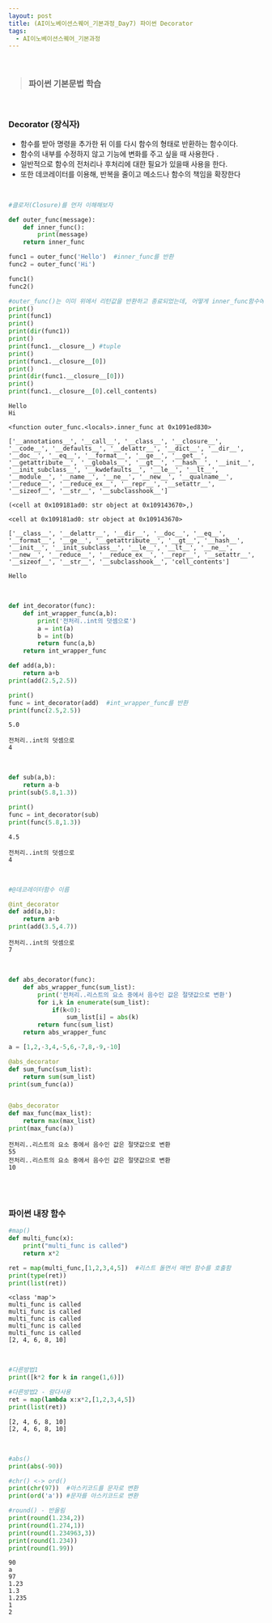 ```yaml
---
layout: post
title: (AI이노베이션스퀘어_기본과정_Day7) 파이썬 Decorator
tags:
  - AI이노베이션스퀘어_기본과정
---
```


<br>

> ### 파이썬 기본문법 학습 

<br>

### Decorator (장식자)

- 함수를 받아 명령을 추가한 뒤 이를 다시 함수의 형태로 반환하는 함수이다.
- 함수의 내부를 수정하지 않고 기능에 변화를 주고 싶을 때 사용한다 .
- 일반적으로 함수의 전처리나 후처리에 대한 필요가 있을때 사용을 한다.
- 또한 데코레이터를 이용해, 반복을 줄이고 메소드나 함수의 책임을 확장한다

<br>


```python
#클로저(Closure)를 먼저 이해해보자

def outer_func(message):
    def inner_func():
        print(message)
    return inner_func

func1 = outer_func('Hello')  #inner_func를 반환
func2 = outer_func('Hi')

func1()  
func2()

#outer_func()는 이미 위에서 리턴값을 반환하고 종료되었는데, 어떻게 inner_func함수에서 outer_func함수의 매개변수인 message를 참조했을까 
print()
print(func1) 
print()
print(dir(func1))
print()
print(func1.__closure__) #tuple
print()
print(func1.__closure__[0])
print()
print(dir(func1.__closure__[0]))
print()
print(func1.__closure__[0].cell_contents)
```

    Hello
    Hi
    
    <function outer_func.<locals>.inner_func at 0x1091ed830>
    
    ['__annotations__', '__call__', '__class__', '__closure__', '__code__', '__defaults__', '__delattr__', '__dict__', '__dir__', '__doc__', '__eq__', '__format__', '__ge__', '__get__', '__getattribute__', '__globals__', '__gt__', '__hash__', '__init__', '__init_subclass__', '__kwdefaults__', '__le__', '__lt__', '__module__', '__name__', '__ne__', '__new__', '__qualname__', '__reduce__', '__reduce_ex__', '__repr__', '__setattr__', '__sizeof__', '__str__', '__subclasshook__']
    
    (<cell at 0x109181ad0: str object at 0x109143670>,)
    
    <cell at 0x109181ad0: str object at 0x109143670>
    
    ['__class__', '__delattr__', '__dir__', '__doc__', '__eq__', '__format__', '__ge__', '__getattribute__', '__gt__', '__hash__', '__init__', '__init_subclass__', '__le__', '__lt__', '__ne__', '__new__', '__reduce__', '__reduce_ex__', '__repr__', '__setattr__', '__sizeof__', '__str__', '__subclasshook__', 'cell_contents']
    
    Hello

<br>

```python
def int_decorator(func):
    def int_wrapper_func(a,b):
        print('전처리..int의 덧셈으로')
        a = int(a)
        b = int(b)
        return func(a,b)
    return int_wrapper_func
```


```python
def add(a,b):
    return a+b
print(add(2.5,2.5))

print()
func = int_decorator(add)  #int_wrapper_func를 반환
print(func(2.5,2.5))
```

    5.0
    
    전처리..int의 덧셈으로
    4

<br>

```python
def sub(a,b):
    return a-b
print(sub(5.8,1.3))

print()
func = int_decorator(sub)
print(func(5.8,1.3))
```

    4.5
    
    전처리..int의 덧셈으로
    4

<br>

```python
#@데코레이터함수 이름   

@int_decorator
def add(a,b):
    return a+b
print(add(3.5,4.7))
```

    전처리..int의 덧셈으로
    7

<br>

```python
def abs_decorator(func):
    def abs_wrapper_func(sum_list):
        print('전처리..리스트의 요소 중에서 음수인 값은 절댓값으로 변환')
        for i,k in enumerate(sum_list):
            if(k<0):
                sum_list[i] = abs(k)
        return func(sum_list)
    return abs_wrapper_func

a = [1,2,-3,4,-5,6,-7,8,-9,-10]

@abs_decorator
def sum_func(sum_list):  
    return sum(sum_list)
print(sum_func(a))


@abs_decorator
def max_func(max_list):
    return max(max_list)
print(max_func(a))
```

    전처리..리스트의 요소 중에서 음수인 값은 절댓값으로 변환
    55
    전처리..리스트의 요소 중에서 음수인 값은 절댓값으로 변환
    10

<br>

<br>

### 파이썬 내장 함수 


```python
#map()
def multi_func(x):
    print("multi_func is called")
    return x*2

ret = map(multi_func,[1,2,3,4,5])  #리스트 돌면서 매번 함수를 호출함
print(type(ret))
print(list(ret))
```

    <class 'map'>
    multi_func is called
    multi_func is called
    multi_func is called
    multi_func is called
    multi_func is called
    [2, 4, 6, 8, 10]

<br>

```python
#다른방법1
print([k*2 for k in range(1,6)])

#다른방법2 - 람다사용
ret = map(lambda x:x*2,[1,2,3,4,5])  
print(list(ret))
```

    [2, 4, 6, 8, 10]
    [2, 4, 6, 8, 10]

<br>

```python
#abs()
print(abs(-90))

#chr() <-> ord()
print(chr(97))  #아스키코드를 문자로 변환
print(ord('a')) #문자를 아스키코드로 변환

#round() - 반올림
print(round(1.234,2))
print(round(1.274,1))
print(round(1.234963,3))
print(round(1.234))
print(round(1.99))
```

    90
    a
    97
    1.23
    1.3
    1.235
    1
    2

